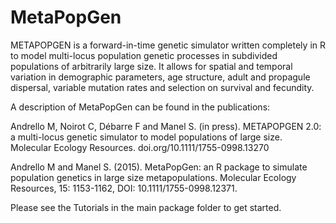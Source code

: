 # MetaPopGen
METAPOPGEN is a forward-in-time genetic simulator written completely in R to model multi-locus population genetic processes in subdivided populations of arbitrarily large size. It allows for spatial and temporal variation in demographic parameters, age structure, adult and propagule dispersal, variable mutation rates and selection on survival and fecundity.

A description of MetaPopGen can be found in the publications:

Andrello M, Noirot C, Débarre F and Manel S. (in press). METAPOPGEN 2.0: a multi-locus genetic simulator to model populations of large size. Molecular Ecology Resources. doi.org/10.1111/1755-0998.13270

Andrello M and Manel S. (2015). MetaPopGen: an R package to simulate population genetics in large size metapopulations. Molecular Ecology Resources, 15: 1153-1162, DOI: 10.1111/1755-0998.12371.

Please see the Tutorials in the main package folder to get started.
